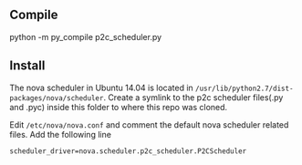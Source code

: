 
## Compile  

python -m py\_compile p2c\_scheduler.py 

## Install

The nova scheduler in Ubuntu 14.04 is located in 
`/usr/lib/python2.7/dist-packages/nova/scheduler`.
Create a symlink to the p2c scheduler files(.py and .pyc) inside this 
folder to where this repo was cloned.

Edit `/etc/nova/nova.conf` and comment the default nova scheduler 
related files. Add the following line 

`scheduler_driver=nova.scheduler.p2c_scheduler.P2CScheduler`

